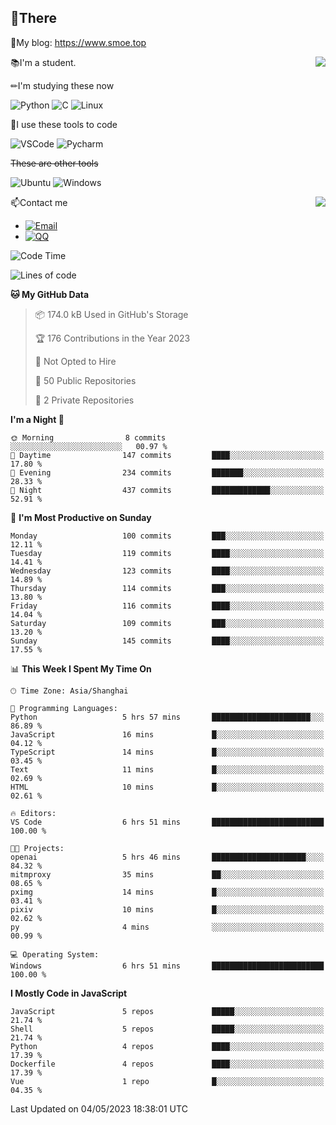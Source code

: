 
## 👏There

📰My blog: https://www.smoe.top

<img align="right" src="https://github-readme-stats.vercel.app/api/top-langs/?username=AkashiCoin"/>


📚I'm a student.

✏I'm studying these now

![Python](https://img.shields.io/badge/-Python-blue?style=flat-square&logo=Python&logoColor=fff)
![C](https://img.shields.io/badge/-C-585858?style=flat-square&logo=C&logoColor=fff)
![Linux](https://img.shields.io/badge/-Linux-black?style=flat-square&logo=Linux&logoColor=fff)

🔨I use these tools to code

![VSCode](https://img.shields.io/badge/-VSCode-blue?style=flat-square&logo=visualstudiocode&logoColor=fff)
![Pycharm](https://img.shields.io/badge/-Pycharm-green?style=flat-square&logo=pycharm&logoColor=fff)

 ~~These are other tools~~

![Ubuntu](https://img.shields.io/badge/-Ubuntu-orange?style=flat-square&logo=Ubuntu&logoColor=fff)
![Windows](https://img.shields.io/badge/-Windows-blue?style=flat-square&logo=Windows&logoColor=fff)

<img align="right" src="https://github-readme-stats.vercel.app/api?username=AkashiCoin" />


📫Contact me

* [![Email](https://img.shields.io/badge/Email-l1040186796@gmail.com-1?style=social&logoColor=fff)](mailto:l1040186796@gmail.com)
* [![QQ](https://img.shields.io/badge/QQ-1040186796-1?style=social&logoColor=fff)](tencent://AddContact/?fromId=45&fromSubId=1&subcmd=all&uin=1040186796&website=www.oicqzone.com)

<!--START_SECTION:waka-->
![Code Time](http://img.shields.io/badge/Code%20Time-712%20hrs%2054%20mins-blue)

![Lines of code](https://img.shields.io/badge/From%20Hello%20World%20I%27ve%20Written-240.3%20thousand%20lines%20of%20code-blue)

**🐱 My GitHub Data** 

> 📦 174.0 kB Used in GitHub's Storage 
 > 
> 🏆 176 Contributions in the Year 2023
 > 
> 🚫 Not Opted to Hire
 > 
> 📜 50 Public Repositories 
 > 
> 🔑 2 Private Repositories 
 > 
**I'm a Night 🦉** 

```text
🌞 Morning                8 commits           ░░░░░░░░░░░░░░░░░░░░░░░░░   00.97 % 
🌆 Daytime                147 commits         ████░░░░░░░░░░░░░░░░░░░░░   17.80 % 
🌃 Evening                234 commits         ███████░░░░░░░░░░░░░░░░░░   28.33 % 
🌙 Night                  437 commits         █████████████░░░░░░░░░░░░   52.91 % 
```
📅 **I'm Most Productive on Sunday** 

```text
Monday                   100 commits         ███░░░░░░░░░░░░░░░░░░░░░░   12.11 % 
Tuesday                  119 commits         ████░░░░░░░░░░░░░░░░░░░░░   14.41 % 
Wednesday                123 commits         ████░░░░░░░░░░░░░░░░░░░░░   14.89 % 
Thursday                 114 commits         ███░░░░░░░░░░░░░░░░░░░░░░   13.80 % 
Friday                   116 commits         ████░░░░░░░░░░░░░░░░░░░░░   14.04 % 
Saturday                 109 commits         ███░░░░░░░░░░░░░░░░░░░░░░   13.20 % 
Sunday                   145 commits         ████░░░░░░░░░░░░░░░░░░░░░   17.55 % 
```


📊 **This Week I Spent My Time On** 

```text
🕑︎ Time Zone: Asia/Shanghai

💬 Programming Languages: 
Python                   5 hrs 57 mins       ██████████████████████░░░   86.89 % 
JavaScript               16 mins             █░░░░░░░░░░░░░░░░░░░░░░░░   04.12 % 
TypeScript               14 mins             █░░░░░░░░░░░░░░░░░░░░░░░░   03.45 % 
Text                     11 mins             █░░░░░░░░░░░░░░░░░░░░░░░░   02.69 % 
HTML                     10 mins             █░░░░░░░░░░░░░░░░░░░░░░░░   02.61 % 

🔥 Editors: 
VS Code                  6 hrs 51 mins       █████████████████████████   100.00 % 

🐱‍💻 Projects: 
openai                   5 hrs 46 mins       █████████████████████░░░░   84.32 % 
mitmproxy                35 mins             ██░░░░░░░░░░░░░░░░░░░░░░░   08.65 % 
pximg                    14 mins             █░░░░░░░░░░░░░░░░░░░░░░░░   03.41 % 
pixiv                    10 mins             █░░░░░░░░░░░░░░░░░░░░░░░░   02.62 % 
py                       4 mins              ░░░░░░░░░░░░░░░░░░░░░░░░░   00.99 % 

💻 Operating System: 
Windows                  6 hrs 51 mins       █████████████████████████   100.00 % 
```

**I Mostly Code in JavaScript** 

```text
JavaScript               5 repos             █████░░░░░░░░░░░░░░░░░░░░   21.74 % 
Shell                    5 repos             █████░░░░░░░░░░░░░░░░░░░░   21.74 % 
Python                   4 repos             ████░░░░░░░░░░░░░░░░░░░░░   17.39 % 
Dockerfile               4 repos             ████░░░░░░░░░░░░░░░░░░░░░   17.39 % 
Vue                      1 repo              █░░░░░░░░░░░░░░░░░░░░░░░░   04.35 % 
```




 Last Updated on 04/05/2023 18:38:01 UTC
<!--END_SECTION:waka-->

